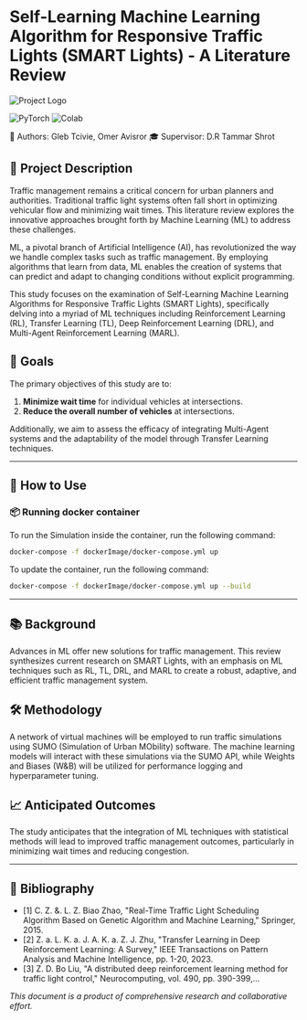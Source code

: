 # Self-Learning Machine Learning Algorithm for Responsive Traffic Lights (SMART Lights) - A Literature Review
![Project Logo](https://github.com/tcivie/SMART-ML/blob/main/DALL·E%202023-11-04%2012.18.58%20-%20Design%20a%20sleek%20and%20modern%20logo%20for%20an%20academic%20AI%20project%20named%20'SMART'%2C%20which%20focuses%20on%20smart%20traffic%20light%20systems.%20The%20logo%20should%20incorporate%20ele.png)

![PyTorch](https://img.shields.io/badge/PyTorch-supported-orange.svg)
![Colab](https://img.shields.io/badge/Colab-compatible-9cf.svg)

👥 Authors: Gleb Tcivie, Omer Avisror
🎓 Supervisor: D.R Tammar Shrot

## 🚦 Project Description

Traffic management remains a critical concern for urban planners and authorities. Traditional traffic light systems often fall short in optimizing vehicular flow and minimizing wait times. This literature review explores the innovative approaches brought forth by Machine Learning (ML) to address these challenges.

ML, a pivotal branch of Artificial Intelligence (AI), has revolutionized the way we handle complex tasks such as traffic management. By employing algorithms that learn from data, ML enables the creation of systems that can predict and adapt to changing conditions without explicit programming.

This study focuses on the examination of Self-Learning Machine Learning Algorithms for Responsive Traffic Lights (SMART Lights), specifically delving into a myriad of ML techniques including Reinforcement Learning (RL), Transfer Learning (TL), Deep Reinforcement Learning (DRL), and Multi-Agent Reinforcement Learning (MARL).

## 🏁 Goals

The primary objectives of this study are to:

1. **Minimize wait time** for individual vehicles at intersections.
2. **Reduce the overall number of vehicles** at intersections.

Additionally, we aim to assess the efficacy of integrating Multi-Agent systems and the adaptability of the model through Transfer Learning techniques.

---
## 💽 How to Use
### 📦 Running docker container
To run the Simulation inside the container, run the following command:
```bash
docker-compose -f dockerImage/docker-compose.yml up
```
To update the container, run the following command:
```bash
docker-compose -f dockerImage/docker-compose.yml up --build
```
---

## 📚 Background

Advances in ML offer new solutions for traffic management. This review synthesizes current research on SMART Lights, with an emphasis on ML techniques such as RL, TL, DRL, and MARL to create a robust, adaptive, and efficient traffic management system.

## 🛠 Methodology

A network of virtual machines will be employed to run traffic simulations using SUMO (Simulation of Urban MObility) software. The machine learning models will interact with these simulations via the SUMO API, while Weights and Biases (W&B) will be utilized for performance logging and hyperparameter tuning.

## 📈 Anticipated Outcomes

The study anticipates that the integration of ML techniques with statistical methods will lead to improved traffic management outcomes, particularly in minimizing wait times and reducing congestion.

---

## 📖 Bibliography

- [1] C. Z. &. L. Z. Biao Zhao, "Real-Time Traffic Light Scheduling Algorithm Based on Genetic Algorithm and Machine Learning," Springer, 2015.
- [2] Z. a. L. K. a. J. A. K. a. Z. J. Zhu, "Transfer Learning in Deep Reinforcement Learning: A Survey," IEEE Transactions on Pattern Analysis and Machine Intelligence, pp. 1-20, 2023.
- [3] Z. D. Bo Liu, "A distributed deep reinforcement learning method for traffic light control," Neurocomputing, vol. 490, pp. 390-399,...


*This document is a product of comprehensive research and collaborative effort.*
